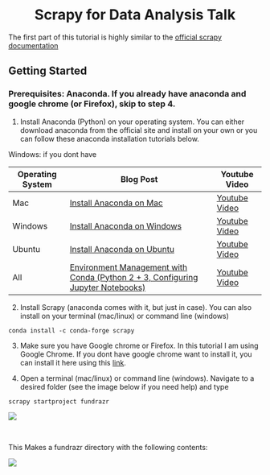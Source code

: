 <h1 align="center"> Scrapy for Data Analysis Talk</h1>

The first part of this tutorial is highly similar to the [official scrapy documentation](https://doc.scrapy.org/en/latest/intro/tutorial.html)

## Getting Started

### Prerequisites: Anaconda. If you already have anaconda and google chrome (or Firefox), skip to step 4.

1. Install Anaconda (Python) on your operating system. You can either download anaconda from the official site and install on your own or you can follow these anaconda installation tutorials below.

Windows: if you dont have 

Operating System | Blog Post | Youtube Video
--- | --- | ---
Mac | [Install Anaconda on Mac](https://medium.com/@GalarnykMichael/install-python-on-mac-anaconda-ccd9f2014072#.lvhw2gt3k "Install Anaconda on Mac") | [Youtube Video](https://www.youtube.com/watch?v=B6d5LrA8bNE "Youtube Video")
Windows | [Install Anaconda on Windows](https://medium.com/@GalarnykMichael/install-python-on-windows-anaconda-c63c7c3d1444#.66f7y3whf) | [Youtube Video](https://www.youtube.com/watch?v=dgjEUcccRwM)
Ubuntu | [Install Anaconda on Ubuntu](https://medium.com/@GalarnykMichael/install-python-on-ubuntu-anaconda-65623042cb5a#.4kwsp0wjl) | [Youtube Video](https://www.youtube.com/watch?v=jo4RMiM-ihs)
All | [Environment Management with Conda (Python 2 + 3, Configuring Jupyter Notebooks)](https://medium.com/towards-data-science/environment-management-with-conda-python-2-3-b9961a8a5097) | [Youtube Video](https://www.youtube.com/watch?v=rFCBiP9Gkoo)

2. Install Scrapy (anaconda comes with it, but just in case). You can also install on your terminal (mac/linux) or command line (windows)
```
conda install -c conda-forge scrapy
```

3. Make sure you have Google chrome or Firefox. In this tutorial I am using Google Chrome. If you dont have google chrome want to install it, you can install it here using this [link](https://support.google.com/chrome/answer/95346?co=GENIE.Platform%3DDesktop&hl=en).

4. Open a terminal (mac/linux) or command line (windows).  Navigate to a desired folder (see the image below if you need help) and type 

```
scrapy startproject fundrazr
```

![](https://github.com/mGalarnyk/Python_Tutorials/blob/master/Scrapy/Tutorial_Images/startProject.png)

<br>

This Makes a fundrazr directory with the following contents:

![](https://github.com/mGalarnyk/Python_Tutorials/blob/master/Scrapy/Tutorial_Images/fundrazrProjectDirectory.png)
